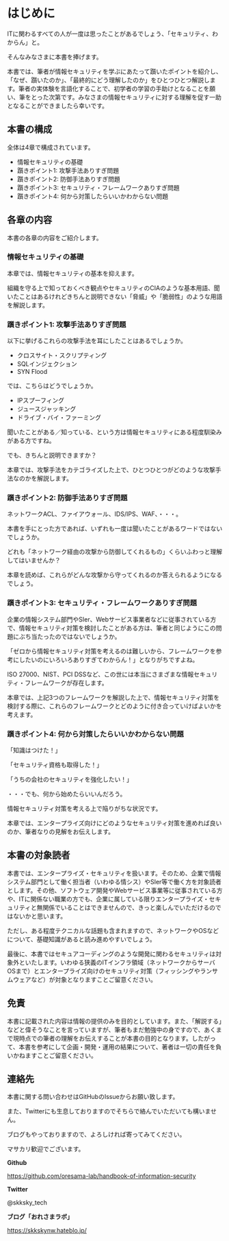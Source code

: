 # はじめに

ITに関わるすべての人が一度は思ったことがあるでしょう、「セキュリティ、わからん」と。

そんなみなさまに本書を捧げます。

本書では、筆者が情報セキュリティを学ぶにあたって躓いたポイントを紹介し、「なぜ、躓いたのか」、「最終的にどう理解したのか」をひとつひとつ解説します。筆者の実体験を言語化することで、初学者の学習の手助けとなることを願い、筆をとった次第です。みなさまの情報セキュリティに対する理解を促す一助となることができましたら幸いです。

## 本書の構成

全体は4章で構成されています。

* 情報セキュリティの基礎
* 躓きポイント1: 攻撃手法ありすぎ問題
* 躓きポイント2: 防御手法ありすぎ問題
* 躓きポイント3: セキュリティ・フレームワークありすぎ問題
* 躓きポイント4: 何から対策したらいいかわからない問題

## 各章の内容

本書の各章の内容をご紹介します。

### 情報セキュリティの基礎

本章では、情報セキュリティの基本を抑えます。

組織を守る上で知っておくべき観点やセキュリティのCIAのような基本用語、聞いたことはあるけれどきちんと説明できない「脅威」や「脆弱性」のような用語を解説します。

### 躓きポイント1: 攻撃手法ありすぎ問題

以下に挙げるこれらの攻撃手法を耳にしたことはあるでしょうか。

* クロスサイト・スクリプティング
* SQLインジェクション
* SYN Flood

では、こちらはどうでしょうか。

* IPスプーフィング
* ジュースジャッキング
* ドライブ・バイ・ファーミング

聞いたことがある／知っている、という方は情報セキュリティにある程度馴染みがある方ですね。

でも、きちんと説明できますか？

本章では、攻撃手法をカテゴライズした上で、ひとつひとつがどのような攻撃手法なのかを解説します。

### 躓きポイント2: 防御手法ありすぎ問題

ネットワークACL、ファイアウォール、IDS/IPS、WAF、・・・。

本書を手にとった方であれば、いずれも一度は聞いたことがあるワードではないでしょうか。

どれも「ネットワーク経由の攻撃から防御してくれるもの」くらいふわっと理解してはいませんか？

本章を読めば、これらがどんな攻撃から守ってくれるのか答えられるようになるでしょう。

### 躓きポイント3: セキュリティ・フレームワークありすぎ問題

企業の情報システム部門やSIer、Webサービス事業者などに従事されている方で、情報セキュリティ対策を検討したことがある方は、筆者と同じようにこの問題にぶち当たったのではないでしょうか。

「ゼロから情報セキュリティ対策を考えるのは難しいから、フレームワークを参考にしたいのにいろいろありすぎてわからん！」となりがちですよね。

ISO 27000、NIST、PCI DSSなど、この世には本当にさまざまな情報セキュリティ・フレームワークが存在します。

本章では、上記3つのフレームワークを解説した上で、情報セキュリティ対策を検討する際に、これらのフレームワークとどのように付き合っていけばよいかを考えます。

### 躓きポイント4: 何から対策したらいいかわからない問題

「知識はつけた！」

「セキュリティ資格も取得した！」

「うちの会社のセキュリティを強化したい！」

・・・でも、何から始めたらいいんだろう。

情報セキュリティ対策を考える上で陥りがちな状況です。

本章では、エンタープライズ向けにどのようなセキュリティ対策を進めれば良いのか、筆者なりの見解をお伝えします。

## 本書の対象読者

本書では、エンタープライズ・セキュリティを扱います。そのため、企業で情報システム部門として働く担当者（いわゆる情シス）やSIer等で働く方を対象読者とします。その他、ソフトウェア開発やWebサービス事業等に従事されている方や、ITに関係ない職業の方でも、企業に属している限りエンタープライズ・セキュリティと無関係でいることはできませんので、きっと楽しんでいただけるのではないかと思います。

ただし、ある程度テクニカルな話題も含まれますので、ネットワークやOSなどについて、基礎知識があると読み進めやすいでしょう。

最後に、本書ではセキュアコーディングのような開発に関わるセキュリティは対象外といたします。いわゆる狭義のITインフラ領域（ネットワークからサーバOSまで）とエンタープライズ向けのセキュリティ対策（フィッシングやランサムウェアなど）が対象となりますことご留意ください。

## 免責

本書に記載された内容は情報の提供のみを目的としています。また、「解説する」などと偉そうなことを言っていますが、筆者もまだ勉強中の身ですので、あくまで現時点での筆者の理解をお伝えすることが本書の目的となります。したがって、本書を参考にして企画・開発・運用の結果について、著者は一切の責任を負いかねますことご留意ください。

## 連絡先

本書に関する問い合わせはGitHubのIssueからお願い致します。

また、Twitterにも生息しておりますのでそちらで絡んでいただいても構いません。

ブログもやっておりますので、よろしければ寄ってみてください。

マサカリ歓迎でございます。

**Github**

https://github.com/oresama-lab/handbook-of-information-security

**Twitter**

@skksky_tech

**ブログ「おれさまラボ」**

https://skkskynw.hateblo.jp/
